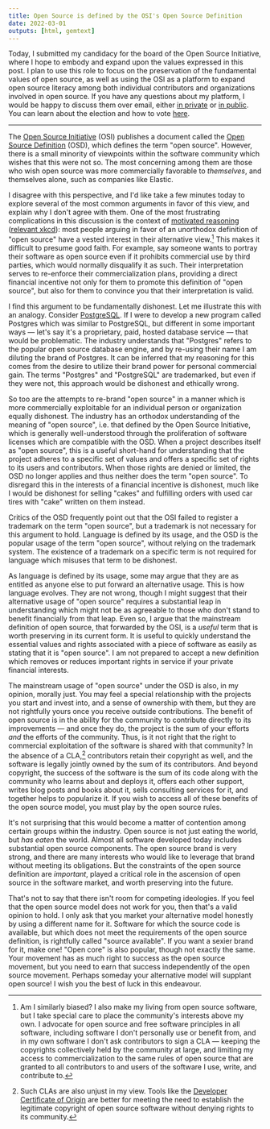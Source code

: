 ```yaml
---
title: Open Source is defined by the OSI's Open Source Definition
date: 2022-03-01
outputs: [html, gemtext]
---
```


Today, I submitted my candidacy for the board of the Open Source Initiative,
where I hope to embody and expand upon the values expressed in this post. I plan
to use this role to focus on the preservation of the fundamental values of open
source, as well as using the OSI as a platform to expand open source literacy
among both individual contributors and organizations involved in open source. If
you have any questions about my platform, I would be happy to discuss them over
email, either [in private] or [in public]. You can learn about the election and
how to vote [here][election].

[in private]: mailto:sir@cmpwn.com
[in public]: mailto:~sircmpwn/public-inbox@lists.sr.ht
[election]: https://opensource.org/board/individual-election

---

The [Open Source Initiative] (OSI) publishes a document called the [Open Source
Definition] (OSD), which defines the term "open source". However, there is a
small minority of viewpoints within the software community which wishes that
this were not so. The most concerning among them are those who wish open source
was more commercially favorable to *themselves*, and themselves alone, such as
companies like Elastic.

[Open Source Initiative]: https://opensource.org
[Open Source Definition]: https://opensource.org/osd

I disagree with this perspective, and I'd like take a few minutes today to
explore several of the most common arguments in favor of this view, and explain
why I don't agree with them. One of the most frustrating complications in this
discussion is the context of [motivated reasoning] ([relevant xkcd]): most
people arguing in favor of an unorthodox definition of "open source" have a
vested interest in their alternative view.[^bias] This makes it difficult to
presume good faith. For example, say someone wants to portray their software as
open source even if it prohibits commercial use by third parties, which would
normally disqualify it as such. Their interpretation serves to re-enforce their
commercialization plans, providing a direct financial incentive not only for
them to promote this definition of "open source", but also for them to convince
you that their interpretation is valid.

[motivated reasoning]: https://en.wikipedia.org/wiki/Motivated_reasoning
[relevant xkcd]: https://xkcd.com/2167

[^bias]: Am I similarly biased? I also make my living from open source software,
  but I take special care to place the community's interests above my own. I
  advocate for open source and free software principles in all software,
  including software I don't personally use or benefit from, and in my own
  software I don't ask contributors to sign a CLA &mdash; keeping the copyrights
  collectively held by the community at large, and limiting my access to
  commercialization to the same rules of open source that are granted to all
  contributors to and users of the software I use, write, and contribute to.

I find this argument to be fundamentally dishonest. Let me illustrate this with
an analogy. Consider [PostgreSQL]. If I were to develop a new program called
Postgres which was similar to PostgreSQL, but different in some important ways
&mdash; let's say it's a proprietary, paid, hosted database service &mdash; that
would be problematic. The industry understands that "Postgres" refers to the
popular open source database engine, and by re-using their name I am diluting
the brand of Postgres. It can be inferred that my reasoning for this comes from
the desire to utilize their brand power for personal commercial gain. The terms
"Postgres" and "PostgreSQL" are trademarked, but even if they were not, this
approach would be dishonest and ethically wrong.

[PostgreSQL]: https://www.postgresql.org

So too are the attempts to re-brand "open source" in a manner which is more
commercially exploitable for an individual person or organization equally
dishonest. The industry has an orthodox understanding of the meaning of "open
source", i.e. that defined by the Open Source Initiative, which is generally
well-understood through the proliferation of software licenses which are
compatible with the OSD. When a project describes itself as "open source",
this is a useful short-hand for understanding that the project adheres to a
specific set of values and offers a specific set of rights to its users and
contributors. When those rights are denied or limited, the OSD no longer applies
and thus neither does the term "open source". To disregard this in the interests
of a financial incentive is dishonest, much like I would be dishonest for
selling "cakes" and fulfilling orders with used car tires with "cake" written on
them instead.

Critics of the OSD frequently point out that the OSI failed to register a
trademark on the term "open source", but a trademark is not necessary for this
argument to hold. Language is defined by its usage, and the OSD is the popular
usage of the term "open source", without relying on the trademark system. The
existence of a trademark on a specific term is not required for language which
misuses that term to be dishonest.

As language is defined by its usage, some may argue that they are as entitled as
anyone else to put forward an alternative usage. This is how language evolves.
They are not wrong, though I might suggest that their alternative usage of "open
source" requires a substantial leap in understanding which might not be as
agreeable to those who don't stand to benefit financially from that leap. Even
so, I argue that the mainstream definition of open source, that forwarded by the
OSI, is a *useful* term that is worth preserving in its current form. It is
useful to quickly understand the essential values and rights associated with a
piece of software as easily as stating that it is "open source". I am not
prepared to accept a new definition which removes or reduces important rights in
service if your private financial interests.

The mainstream usage of "open source" under the OSD is also, in my opinion,
morally just. You may feel a special relationship with the projects you start
and invest into, and a sense of ownership with them, but they are not rightfully
yours once you receive outside contributions. The benefit of open source is in
the ability for the community to contribute directly to its improvements &mdash;
and once they do, the project is the sum of your efforts *and* the efforts of
the community. Thus, is it not right that the right to commercial exploitation
of the software is shared with that community? In the absence of a CLA,[^cla]
contributors retain their copyright as well, and the software is legally jointly
owned by the sum of its contributors. And beyond copyright, the success of the
software is the sum of its code along with the community who learns about and
deploys it, offers each other support, writes blog posts and books about it,
sells consulting services for it, and together helps to popularize it. If you
wish to access all of these benefits of the open source model, you must play by
the open source rules.

[^cla]: Such CLAs are also unjust in my view. Tools like the [Developer
  Certificate of Origin] are better for meeting the need to establish the
  legitimate copyright of open source software without denying rights to its
  community.

[Developer Certificate of Origin]: https://developercertificate.org

It's not surprising that this would become a matter of contention among certain
groups within the industry. Open source is not just eating the world, but *has
eaten* the world. Almost all software developed today includes substantial open
source components. The open source brand is very strong, and there are many
interests who would like to leverage that brand without meeting its obligations.
But the constraints of the open source definition are *important*, played a
critical role in the ascension of open source in the software market, and worth
preserving into the future.

That's not to say that there isn't room for competing ideologies. If you feel
that the open source model does not work for you, then that's a valid opinion to
hold. I only ask that you market your alternative model honestly by using a
different name for it. Software for which the source code is available, but
which does not meet the requirements of the open source definition, is
rightfully called "source available". If you want a sexier brand for it, make
one! "Open core" is also popular, though not exactly the same. Your movement has
as much right to success as the open source movement, but you need to earn that
success independently of the open source movement. Perhaps someday your
alternative model will supplant open source! I wish you the best of luck in this
endeavour.
